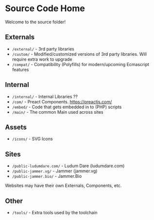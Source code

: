 # Source Code Home

Welcome to the source folder!

## Externals

* `/external/` - 3rd party libraries
* `/custom/` - Modified/customized versions of 3rd party libraries. Will require extra work to upgrade
* `/compat/` - Compatibility (Polyfills) for modern/upcoming Ecmascript features

## Internal

* `/internal/` - Internal Libraries ??
* `/com/` - Preact Components. https://preactjs.com/
* `/embed/` - Code that gets embedded in to (PHP) scripts
* `/main/` - The common Main used across sites

## Assets

* `/icons/` - SVG Icons

## Sites
* `/public-ludumdare.com/` - Ludum Dare (ludumdare.com)
* `/public-jammer.vg/` - Jammer (jammer.vg)
* `/public-jammer.bio/` - Jammer.Bio

Websites may have their own Externals, Components, etc.

## Other
* `/tools/` - Extra tools used by the toolchain
